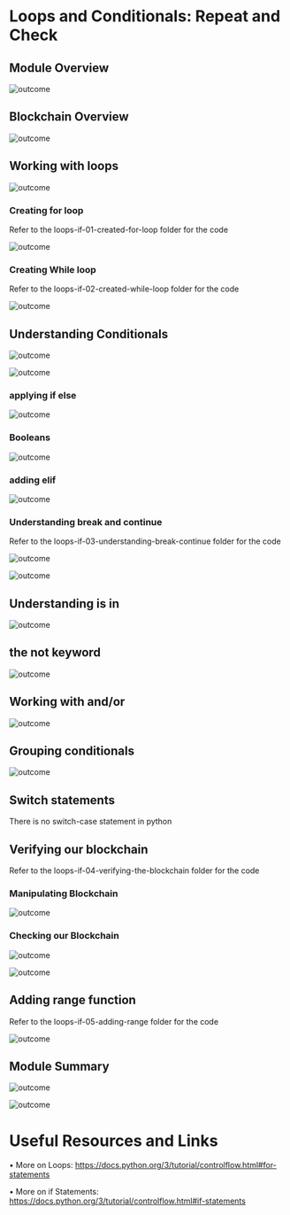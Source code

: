 # Loops and Conditionals: Repeat and Check

## Module Overview

![outcome](./01.JPG)

## Blockchain Overview

![outcome](./02.JPG)

## Working with loops

![outcome](./03.JPG)

### Creating for loop
Refer to the loops-if-01-created-for-loop folder for the code

![outcome](./04.JPG)

### Creating While loop
Refer to the loops-if-02-created-while-loop folder for the code

![outcome](./05.JPG)

## Understanding Conditionals

![outcome](./06.JPG)

![outcome](./07.JPG)

### applying if else

![outcome](./08.JPG)

### Booleans

![outcome](./09.JPG)

### adding elif

![outcome](./10.JPG)

### Understanding break and continue

Refer to the loops-if-03-understanding-break-continue folder for the code

![outcome](./11.JPG)

![outcome](./10.JPG)

## Understanding is in 

![outcome](./12.JPG)

## the not keyword

![outcome](./13.JPG)

## Working with and/or

![outcome](./14.JPG)

## Grouping conditionals

![outcome](./15.JPG)

## Switch statements

There is no switch-case statement in python

## Verifying our blockchain

Refer to the loops-if-04-verifying-the-blockchain folder for the code

### Manipulating Blockchain

![outcome](./16.JPG)

### Checking our Blockchain

![outcome](./17.JPG)

![outcome](./18.JPG)

## Adding range function

Refer to the loops-if-05-adding-range folder for the code

![outcome](./19.JPG)

## Module Summary

![outcome](./20.JPG)

![outcome](./21.JPG)

# Useful Resources and Links

•	More on Loops: https://docs.python.org/3/tutorial/controlflow.html#for-statements

•	More on if Statements: https://docs.python.org/3/tutorial/controlflow.html#if-statements
















